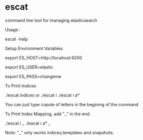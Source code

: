 # escat
command line tool for managing elasticsearch


Usage :

  escat -help


Setup Environment Variables

  export ES_HOST=http://locahost:9200
  
  export ES_USER=elastic
  
  export ES_PASS=changeme

To Print Indices

./escat indices or ./escat i 
./escat i a*

You can just type copule of letters in the begining of the command

To Print Index Mapping, add "_" in the end.

./escat i _
./eacat i a* _

Note: "_" only works indices,templates and snapshots.
